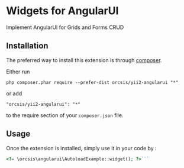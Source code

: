 Widgets for AngularUI
=====================
Implement AngularUI for Grids and Forms CRUD

Installation
------------

The preferred way to install this extension is through [composer](http://getcomposer.org/download/).

Either run

```
php composer.phar require --prefer-dist orcsis/yii2-angularui "*"
```

or add

```
"orcsis/yii2-angularui": "*"
```

to the require section of your `composer.json` file.


Usage
-----

Once the extension is installed, simply use it in your code by  :

```php
<?= \orcsis\angularui\AutoloadExample::widget(); ?>```